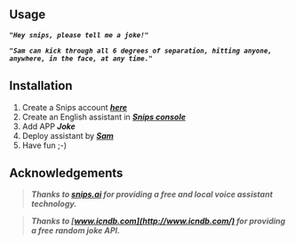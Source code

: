 ## Usage

***```"Hey snips, please tell me a joke!"```***

***```"Sam can kick through all 6 degrees of separation, hitting anyone, anywhere, in the face, at any time."```***

## Installation

1. Create a Snips account ***[here](https://console.snips.ai/?ref=Qr4Gq17mkPk)***
2. Create an English assistant in ***[Snips console](https://console.snips.ai/)***
3. Add APP ***Joke***
4. Deploy assistant by ***[Sam](https://snips.gitbook.io/documentation/console/deploy-your-assistant)***
5. Have fun ;-)

## Acknowledgements

> ***Thanks to [snips.ai](https://snips.ai/) for providing a free and local voice assistant technology.***

> ***Thanks to [www.icndb.com](http://www.icndb.com/) for providing a free random joke API.***


